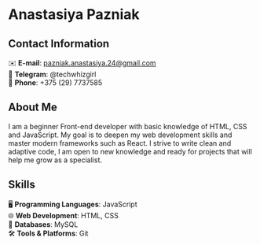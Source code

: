 # Anastasiya Pazniak
## Contact Information
✉️ **E-mail**: pazniak.anastasiya.24@gmail.com  
💬 **Telegram**: @techwhizgirl  
📱 **Phone**: +375 (29) 7737585
## About Me
I am a beginner Front-end developer with basic knowledge of HTML, CSS and JavaScript. My goal is to deepen my web development skills and master modern frameworks such as React. I strive to write clean and adaptive code, I am open to new knowledge and ready for projects that will help me grow as a specialist.
## Skills
🖥️ **Programming Languages**: JavaScript  
🌐 **Web Development**: HTML, CSS  
💾 **Databases**: MySQL  
🛠️ **Tools & Platforms**: Git